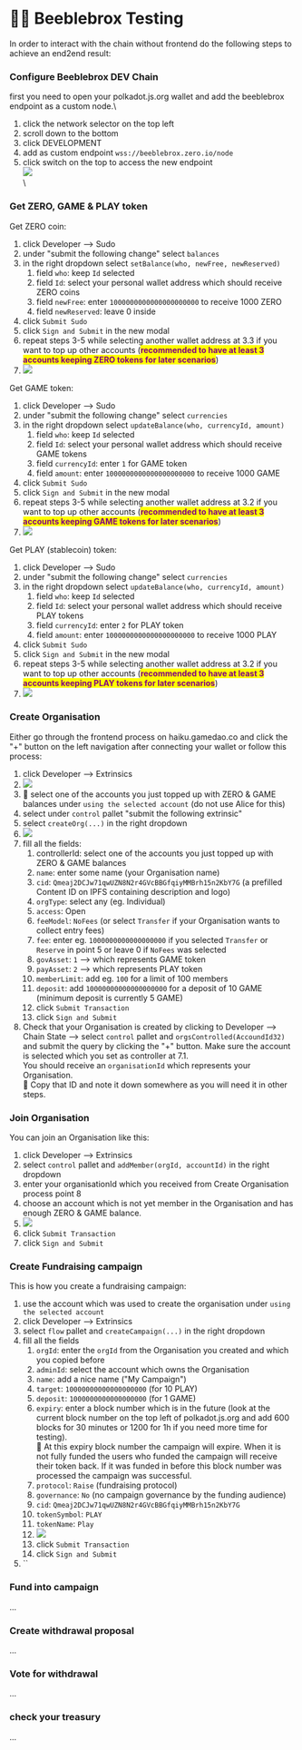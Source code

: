 # 👨‍👦 Beeblebrox Testing

In order to interact with the chain without frontend do the following steps to achieve an end2end result:

### Configure Beeblebrox DEV Chain

first you need to open your polkadot.js.org wallet and add the beeblebrox endpoint as a custom node.\


1. click the network selector on the top left
2. scroll down to the bottom
3. click DEVELOPMENT
4. add as custom endpoint `wss://beeblebrox.zero.io/node`
5. click switch on the top to access the new endpoint\
   ![](<../.gitbook/assets/image (7).png>)\
   \




### Get ZERO, GAME & PLAY token

Get ZERO coin:

1. click Developer --> Sudo
2. under "submit the following change" select `balances`
3. in the right dropdown select `setBalance(who, newFree, newReserved)`
   1. field `who`: keep `Id` selected
   2. field `Id`: select your personal wallet address which should receive ZERO coins
   3. field `newFree`:  enter `1000000000000000000000` to receive 1000 ZERO
   4. field `newReserved`: leave 0 inside
4. click `Submit Sudo`
5. click `Sign and Submit` in the new modal
6. repeat steps 3-5 while selecting another wallet address at 3.3 if you want to top up other accounts (<mark style="color:purple;">**recommended to have at least 3 accounts keeping ZERO tokens for later scenarios**</mark>)
7. ![](<../.gitbook/assets/image (4).png>)

Get GAME token:

1. click Developer --> Sudo
2. under "submit the following change" select `currencies`
3. in the right dropdown select `updateBalance(who, currencyId, amount)`
   1. field `who`: keep `Id` selected
   2. field `Id`: select your personal wallet address which should receive GAME tokens
   3. field `currencyId`: enter `1` for GAME token
   4. field `amount`:  enter `1000000000000000000000` to receive 1000 GAME
4. click `Submit Sudo`
5. click `Sign and Submit` in the new modal
6. repeat steps 3-5 while selecting another wallet address at 3.2 if you want to top up other accounts (<mark style="color:purple;">**recommended to have at least 3 accounts keeping GAME tokens for later scenarios**</mark>)
7. ![](<../.gitbook/assets/image (3).png>)



Get PLAY (stablecoin) token:

1. click Developer --> Sudo
2. under "submit the following change" select `currencies`
3. in the right dropdown select `updateBalance(who, currencyId, amount)`
   1. field `who`: keep `Id` selected
   2. field `Id`: select your personal wallet address which should receive PLAY tokens
   3. field `currencyId`: enter `2` for PLAY token
   4. field `amount`:  enter `1000000000000000000000` to receive 1000 PLAY
4. click `Submit Sudo`
5. click `Sign and Submit` in the new modal
6. repeat steps 3-5 while selecting another wallet address at 3.2 if you want to top up other accounts (<mark style="color:purple;">**recommended to have at least 3 accounts keeping PLAY tokens for later scenarios**</mark>)
7. ![](../.gitbook/assets/image.png)

&#x20;

### Create Organisation

Either go through the frontend process on haiku.gamedao.co and click the "+" button on the left navigation after connecting your wallet or follow this process:

1. click Developer --> Extrinsics
2. ![](<../.gitbook/assets/image (1).png>)&#x20;
3. 🚧 select one of the accounts you just topped up with ZERO & GAME balances under `using the selected account` (do not use Alice for this)
4. select under `control` pallet "submit the following extrinsic"
5. select `createOrg(...)` in the right dropdown
6. ![](<../.gitbook/assets/image (9) (1).png>)
7. fill all the fields:
   1. controllerId: select one of the accounts you just topped up with ZERO & GAME balances&#x20;
   2. `name`: enter some name (your Organisation name)
   3. `cid`: `Qmeaj2DCJw71qwUZN8N2r4GVcBBGfqiyMMBrh15n2KbY7G` (a prefilled Content ID on IPFS containing description and logo)
   4. `orgType`: select any (eg. Individual)
   5. `access`: Open&#x20;
   6. `feeModel`: `NoFees` (or select `Transfer` if your Organisation wants to collect entry fees)
   7. `fee`: enter eg. `1000000000000000000` if you selected `Transfer` or `Reserve` in point 5 or leave 0 if `NoFees` was selected
   8. `govAsset`: `1` --> which represents GAME token
   9. `payAsset`: `2` --> which represents PLAY token
   10. `memberLimit`: add eg. `100` for a limit of 100 members
   11. `deposit`: add `10000000000000000000` for a deposit of 10 GAME (minimum deposit is currently 5 GAME)
   12. click `Submit Transaction`
   13. click `Sign and Submit`
8. Check that your Organisation is created by clicking to Developer --> Chain State --> select `control` pallet and `orgsControlled(AccoundId32)` and submit the query by clicking the "+" button. Make sure the account is selected which you set as controller at 7.1. \
   You should receive an `organisationId` which represents your Organisation. \
   🚧 Copy that ID and note it down somewhere as you will need it in other steps.&#x20;

### Join Organisation

You can join an Organisation like this:&#x20;

1. click Developer --> Extrinsics
2. select `control` pallet and `addMember(orgId, accountId)` in the right dropdown
3. enter your organisationId which you received from Create Organisation process point 8
4. choose an account which is not yet member in the Organisation and has enough ZERO & GAME balance.&#x20;
5. ![](<../.gitbook/assets/image (5).png>)
6. click `Submit Transaction`
7. click `Sign and Submit`





### Create Fundraising campaign

This is how you create a fundraising campaign:&#x20;

1. use the account which was used to create the organisation under `using the selected account`
2. click Developer --> Extrinsics
3. select `flow` pallet and `createCampaign(...)` in the right dropdown
4. fill all the fields
   1. `orgId`: enter the `orgId` from the Organisation you created and which you copied before&#x20;
   2. `adminId`: select the account which owns the Organisation&#x20;
   3. `name`: add a nice name ("My Campaign")
   4. `target`: `10000000000000000000` (for 10 PLAY)
   5. `deposit`: `1000000000000000000` (for 1 GAME)
   6. `expiry`: enter a block number which is in the future (look at the current block number on the top left of polkadot.js.org and add 600 blocks for 30 minutes or 1200 for 1h if you need more time for testing). \
      🚧  At this expiry block number the campaign will expire. When it is not fully funded the users who funded the campaign will receive their token back. If it was funded in before this block number was processed the campaign was successful.  &#x20;
   7. `protocol`: `Raise` (fundraising protocol)
   8. `governance`: `No` (no campaign governance by the funding audience)
   9. `cid`: `Qmeaj2DCJw71qwUZN8N2r4GVcBBGfqiyMMBrh15n2KbY7G`
   10. `tokenSymbol`: `PLAY`
   11. `tokenName`: `Play`
   12. ![](<../.gitbook/assets/image (9).png>)
   13. click `Submit Transaction`
   14. click `Sign and Submit`
5. ``

### Fund into campaign

...

### Create withdrawal proposal

...

### Vote for withdrawal

...

### check your treasury

...
